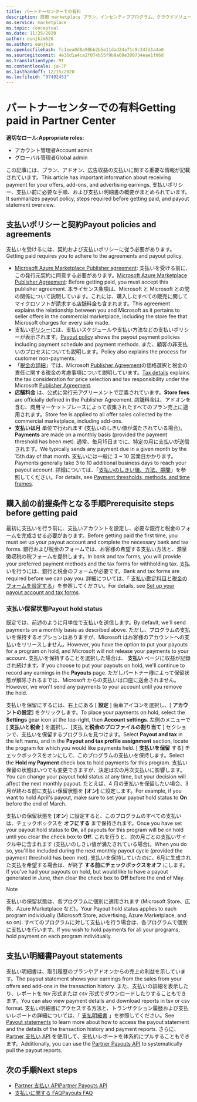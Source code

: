 ```yaml
---
title: パートナーセンターでの有料
description: 商用 marketplace プラン、インセンティブプログラム、クラウドソリューションプロバイダープログラムなどを通じて、Microsoft パートナーとして収益の支払いを受ける方法について説明します。 支払いポリシー、支払い保留の状態、および支払いステートメントが含まれます。
ms.service: marketplace
ms.topic: conceptual
ms.date: 11/25/2020
author: eunjkim520
ms.author: eunjkim
ms.openlocfilehash: fc1eea0d8a90bb2b5e11dad24a71c9c34fd1a4a0
ms.sourcegitcommit: 4e36d1a4ca2f074b55f9b9a08e300734eae1f06d
ms.translationtype: MT
ms.contentlocale: ja-JP
ms.lasthandoff: 12/15/2020
ms.locfileid: "97492451"
---
```

# <a name="getting-paid-in-partner-center"></a><span data-ttu-id="92f13-104">パートナーセンターでの有料</span><span class="sxs-lookup"><span data-stu-id="92f13-104">Getting paid in Partner Center</span></span>

<span data-ttu-id="92f13-105">**適切なロール:**</span><span class="sxs-lookup"><span data-stu-id="92f13-105">**Appropriate roles:**</span></span>

- <span data-ttu-id="92f13-106">アカウント管理者</span><span class="sxs-lookup"><span data-stu-id="92f13-106">Account admin</span></span>
- <span data-ttu-id="92f13-107">グローバル管理者</span><span class="sxs-lookup"><span data-stu-id="92f13-107">Global admin</span></span>

<span data-ttu-id="92f13-108">この記事には、プラン、アドオン、広告収益の支払いに関する重要な情報が記載されています。</span><span class="sxs-lookup"><span data-stu-id="92f13-108">This article has important information about receiving payment for your offers, add-ons, and advertising earnings.</span></span> <span data-ttu-id="92f13-109">支払いポリシー、支払い前に必要な手順、および支払い明細書の概要がまとめられています。</span><span class="sxs-lookup"><span data-stu-id="92f13-109">It summarizes payout policy, steps required before getting paid, and payout statement overview.</span></span>

## <a name="payout-policies-and-agreements"></a><span data-ttu-id="92f13-110">支払いポリシーと契約</span><span class="sxs-lookup"><span data-stu-id="92f13-110">Payout policies and agreements</span></span>

<span data-ttu-id="92f13-111">支払いを受けるには、契約および支払いポリシーに従う必要があります。</span><span class="sxs-lookup"><span data-stu-id="92f13-111">Getting paid requires you to adhere to the agreements and payout policy.</span></span>

- <span data-ttu-id="92f13-112">[Microsoft Azure Marketplace Publisher agreement](https://go.microsoft.com/fwlink/p/?LinkID=699560): 支払いを受ける前に、この発行元契約に同意する必要があります。</span><span class="sxs-lookup"><span data-stu-id="92f13-112">[Microsoft Azure Marketplace Publisher Agreement](https://go.microsoft.com/fwlink/p/?LinkID=699560):  Before getting paid, you must accept this publisher agreement.</span></span> <span data-ttu-id="92f13-113">本ライセンス条項は、Microsoft と Microsoft との間の関係について説明しています。これには、購入したすべての販売に関してマイクロソフトが請求する店舗料金も含まれます。</span><span class="sxs-lookup"><span data-stu-id="92f13-113">This agreement explains the relationship between you and Microsoft as it pertains to seller offers in the commercial marketplace, including the store fee that Microsoft charges for every sale made.</span></span>
- <span data-ttu-id="92f13-114">支払い[ポリシー](payout-policy-details.md)には、支払いスケジュールや支払い方法などの支払いポリシーが表示されます。</span><span class="sxs-lookup"><span data-stu-id="92f13-114">[Payout policy](payout-policy-details.md) shows the payout payment policies including payment schedule and payment methods.</span></span> <span data-ttu-id="92f13-115">また、顧客の非支払いのプロセスについても説明します。</span><span class="sxs-lookup"><span data-stu-id="92f13-115">Policy also explains the process for customer non-payments.</span></span>
- <span data-ttu-id="92f13-116">「[税金の詳細](tax-details-marketplace.md)」では、Microsoft [Publisher Agreement](https://go.microsoft.com/fwlink/p/?LinkID=699560)の価格選択と税金の責任に関する税金の考慮事項について説明しています。</span><span class="sxs-lookup"><span data-stu-id="92f13-116">[Tax details](tax-details-marketplace.md) explains the tax consideration for price selection and tax responsibility under the Microsoft [Publisher Agreement](https://go.microsoft.com/fwlink/p/?LinkID=699560).</span></span>
- <span data-ttu-id="92f13-117">**店舗料金** は、公式に発行元アグリーメントで定義されています。</span><span class="sxs-lookup"><span data-stu-id="92f13-117">**Store fees** are officially defined in the Publisher Agreement.</span></span> <span data-ttu-id="92f13-118">店舗料金は、アドオンを含む、商用マーケットプレースによって収集されたすべてのプラン売上に適用されます。</span><span class="sxs-lookup"><span data-stu-id="92f13-118">Store fee is applied to all offer sales collected by the commercial marketplace, including add-ons.</span></span>
- <span data-ttu-id="92f13-119">**支払いは月** 単位で行われます (支払いのしきい値が満たされている場合)。</span><span class="sxs-lookup"><span data-stu-id="92f13-119">**Payments** are made on a monthly basis (provided the payment threshold has been met).</span></span> <span data-ttu-id="92f13-120">通常、毎月15日までに、特定の月に支払いが送信されます。</span><span class="sxs-lookup"><span data-stu-id="92f13-120">We typically sends any payment due in a given month by the 15th day of that month.</span></span> <span data-ttu-id="92f13-121">支払いには一般に 3 ~ 10 営業日かかります。</span><span class="sxs-lookup"><span data-stu-id="92f13-121">Payments generally take 3 to 10 additional business days to reach your payout account.</span></span> <span data-ttu-id="92f13-122">詳細については、「[支払いのしきい値、方法、期間](payment-thresholds-methods-timeframes.md)」を参照してください。</span><span class="sxs-lookup"><span data-stu-id="92f13-122">For details, see [Payment thresholds, methods, and time frames](payment-thresholds-methods-timeframes.md).</span></span>

## <a name="prerequisite-steps-before-getting-paid"></a><span data-ttu-id="92f13-123">購入前の前提条件となる手順</span><span class="sxs-lookup"><span data-stu-id="92f13-123">Prerequisite steps before getting paid</span></span>

<span data-ttu-id="92f13-124">最初に支払いを行う前に、支払いアカウントを設定し、必要な銀行と税金のフォームを完成させる必要があります。</span><span class="sxs-lookup"><span data-stu-id="92f13-124">Before getting paid the first time, you must set up your payout account and complete the necessary bank and tax forms.</span></span> <span data-ttu-id="92f13-125">銀行および税金のフォームでは、お客様の希望する支払い方法と、源泉徴収税の税フォームを提供します。</span><span class="sxs-lookup"><span data-stu-id="92f13-125">In bank and tax forms, you will provide your preferred payment methods and the tax forms for withholding tax.</span></span> <span data-ttu-id="92f13-126">支払いを行うには、銀行と税金のフォームが必要です。</span><span class="sxs-lookup"><span data-stu-id="92f13-126">Bank and tax forms are required before we can pay you.</span></span> <span data-ttu-id="92f13-127">詳細については、「 [支払い勘定科目と税金のフォームを設定する](set-up-your-payout-account.md)」を参照してください。</span><span class="sxs-lookup"><span data-stu-id="92f13-127">For details, see [Set up your payout account and tax forms](set-up-your-payout-account.md).</span></span>

### <a name="payout-hold-status"></a><span data-ttu-id="92f13-128">支払い保留状態</span><span class="sxs-lookup"><span data-stu-id="92f13-128">Payout hold status</span></span>

<span data-ttu-id="92f13-129">既定では、前述のように月単位で支払いを送信します。</span><span class="sxs-lookup"><span data-stu-id="92f13-129">By default, we'll send payments on a monthly basis as described above.</span></span> <span data-ttu-id="92f13-130">ただし、プログラムの支払いを保持するオプションはありますが、Microsoft はお客様のアカウントへの支払いをリリースしません。</span><span class="sxs-lookup"><span data-stu-id="92f13-130">However, you have the option to put your payouts for a program on hold, and Microsoft will not release your payments to your account.</span></span> <span data-ttu-id="92f13-131">支払いを保持することを選択した場合は、 **支払い** ページに収益が記録され続けます。</span><span class="sxs-lookup"><span data-stu-id="92f13-131">If you choose to put your payouts on hold, we'll continue to record any earnings in the **Payouts** page.</span></span> <span data-ttu-id="92f13-132">ただしパートナー様によって保留状態が解除されるまでは、Microsoft からの支払いは口座に送金されません。</span><span class="sxs-lookup"><span data-stu-id="92f13-132">However, we won't send any payments to your account until you remove the hold.</span></span>

<span data-ttu-id="92f13-133">支払いを保留にするには、右上にある [ **設定** ] 歯車アイコンを選択し、[ **アカウントの設定**] をクリックします。</span><span class="sxs-lookup"><span data-stu-id="92f13-133">To place your payments on hold, select the **Settings** gear icon at the top-right, then **Account settings**.</span></span> <span data-ttu-id="92f13-134">左側のメニューで [ **支払いと税金** ] を選択し、[支払 **と税金のプロファイルの割り当て** ] セクションで、支払いを保留するプログラムを見つけます。</span><span class="sxs-lookup"><span data-stu-id="92f13-134">Select **Payout and tax** in the left menu, and in the **Payout and tax profile assignment** section, locate the program for which you would like payments held.</span></span> <span data-ttu-id="92f13-135">[ **支払いを保留** する] チェックボックスをオンにして、このプログラムの支払いを保持します。</span><span class="sxs-lookup"><span data-stu-id="92f13-135">Select the **Hold my Payment** check box to hold payments for this program.</span></span> <span data-ttu-id="92f13-136">支払い保留の状態はいつでも変更できますが、決定は次の月次支払いに影響します。</span><span class="sxs-lookup"><span data-stu-id="92f13-136">You can change your payout hold status at any time, but your decision will affect the next monthly payout.</span></span> <span data-ttu-id="92f13-137">たとえば、4 月の支払いを保留したい場合、3 月が終わる前に支払い保留状態を **[オン]** に設定します。</span><span class="sxs-lookup"><span data-stu-id="92f13-137">For example, if you want to hold April's payout, make sure to set your payout hold status to **On** before the end of March.</span></span>

<span data-ttu-id="92f13-138">支払いの保留状態を **[オン**] に設定すると、このプログラムのすべての支払いは、チェックボックスを **オフにする** まで保持されます。</span><span class="sxs-lookup"><span data-stu-id="92f13-138">Once you have set your payout hold status to **On**, all payouts for this program will be on hold until you clear the check box to **Off**.</span></span> <span data-ttu-id="92f13-139">これを行うと、次の月ごとの支払いサイクル中に含まれます (支払いのしきい値が満たされている場合)。</span><span class="sxs-lookup"><span data-stu-id="92f13-139">When you do so, you'll be included during the next monthly payout cycle (provided the payment threshold has been met).</span></span> <span data-ttu-id="92f13-140">支払いを保持していたのに、6月に生成された支払を希望する場合は、が終了 **する前にチェックボックスをオフ** にします。</span><span class="sxs-lookup"><span data-stu-id="92f13-140">If you've had your payouts on hold, but would like to have a payout generated in June, then clear the check box to **Off** before the end of May.</span></span>

>[!Note]
> <span data-ttu-id="92f13-141">支払いの保留状態は、各プログラムに個別に適用されます (Microsoft Store、広告、Azure Marketplace など)。</span><span class="sxs-lookup"><span data-stu-id="92f13-141">Your Payout hold status applies to each program individually (Microsoft Store, advertising, Azure Marketplace, and so on).</span></span> <span data-ttu-id="92f13-142">すべてのプログラムに対して支払いを行う場合は、各プログラムで個別に支払いを行います。</span><span class="sxs-lookup"><span data-stu-id="92f13-142">If you wish to hold payments for all your programs, hold payment on each program individually.</span></span>

## <a name="payout-statements"></a><span data-ttu-id="92f13-143">支払い明細書</span><span class="sxs-lookup"><span data-stu-id="92f13-143">Payout statements</span></span>

<span data-ttu-id="92f13-144">支払い明細書は、取引履歴のプランやアドオンからの売上の利益を示しています。</span><span class="sxs-lookup"><span data-stu-id="92f13-144">The payout statement shows your earnings from the sales from your offers and add-ons in the transaction history.</span></span> <span data-ttu-id="92f13-145">また、支払いの詳細を表示したり、レポートを tsv 形式または csv 形式でダウンロードしたりすることもできます。</span><span class="sxs-lookup"><span data-stu-id="92f13-145">You can also view payment details and download reports in tsv or csv format.</span></span> <span data-ttu-id="92f13-146">支払い明細書にアクセスする方法と、トランザクション履歴および支払いレポートの詳細については、「 [支払明細書](payout-statement.md) 」を参照してください。</span><span class="sxs-lookup"><span data-stu-id="92f13-146">See [Payout statements](payout-statement.md) to learn more about how to access the payout statement and the details of the transaction history and payment reports.</span></span> <span data-ttu-id="92f13-147">さらに、 [Partner 支払い API](https://apidocs.microsoft.com/services/partnerpayouts) を使用して、支払いレポートを体系的にプルすることもできます。</span><span class="sxs-lookup"><span data-stu-id="92f13-147">Additionally, you can use the [Partner Payouts API](https://apidocs.microsoft.com/services/partnerpayouts) to systematically pull the payout reports.</span></span>

## <a name="next-steps"></a><span data-ttu-id="92f13-148">次の手順</span><span class="sxs-lookup"><span data-stu-id="92f13-148">Next steps</span></span>

- [<span data-ttu-id="92f13-149">Partner 支払い API</span><span class="sxs-lookup"><span data-stu-id="92f13-149">Partner Payouts API</span></span>](https://apidocs.microsoft.com/services/partnerpayouts)
- [<span data-ttu-id="92f13-150">支払いに関する FAQ</span><span class="sxs-lookup"><span data-stu-id="92f13-150">Payouts FAQ</span></span>](payout-faq.md)
